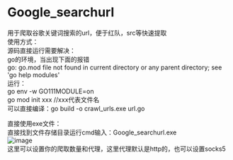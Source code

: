 # Google_searchurl
用于爬取谷歌关键词搜索的url，便于红队，src等快速提取</br>
使用方式：</br>
  源码直接运行需要解决：</br>
    go的环境，当出现下面的报错</br>
    go: go.mod file not found in current directory or any parent directory; see 'go help modules'</br>
    运行：</br>
    go env -w GO111MODULE=on</br>
    go mod init xxx //xxx代表文件名</br>
    可以直接编译：go build -o crawl_urls.exe url.go
  </br>

直接使用exe文件：</br>
直接找到文件存储目录运行cmd输入：Google_searchurl.exe </br>
![image](https://github.com/baianquanzu/Google_searchurl/assets/47970894/18a09c4f-0ad4-460e-b853-cbf6f2d7dc74)  </br>
这里可以设置你的爬取数量和代理，这里代理默认是http的，也可以设置socks5</br>

